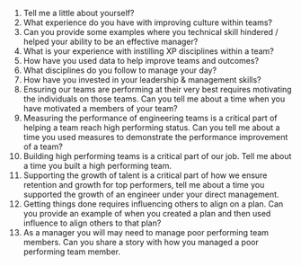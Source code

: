 1. Tell me a little about yourself?
2. What experience do you have with improving culture within teams?
3. Can you provide some examples where you technical skill hindered / helped your ability to be an effective manager?
4. What is your experience with instilling XP disciplines within a team?
5. How have you used data to help improve teams and outcomes?
6. What disciplines do you follow to manage your day?
7. How have you invested in your leadership & management skills?
8. Ensuring our teams are performing at their very best requires motivating the individuals on those teams.  Can you tell me about a time when you have motivated a members of your team?
9. Measuring the performance of engineering teams is a critical part of helping a team reach high performing status.  Can you tell me about a time you used measures to demonstrate the performance improvement of a team?
10. Building high performing teams is a critical part of our job.  Tell me about a time you built a high performing team.
11. Supporting the growth of talent is a critical part of how we ensure retention and growth for top performers, tell me about a time you supported the growth of an engineer under your direct management.
12. Getting things done requires influencing others to align on a plan.  Can you provide an example of when you created a plan and then used influence to align others to that plan?
13. As a manager you will may need to manage poor performing team members.  Can you share a story with how you managed a poor performing team member.

